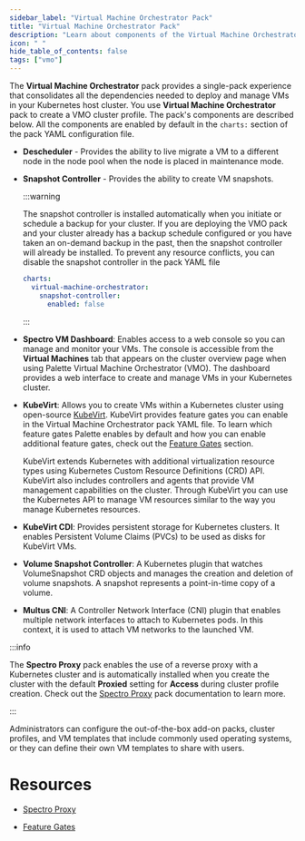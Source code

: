 ```yaml
---
sidebar_label: "Virtual Machine Orchestrator Pack"
title: "Virtual Machine Orchestrator Pack"
description: "Learn about components of the Virtual Machine Orchestrator pack."
icon: " "
hide_table_of_contents: false
tags: ["vmo"]
---
```


The **Virtual Machine Orchestrator** pack provides a single-pack experience that consolidates all the dependencies needed to deploy and manage VMs in your Kubernetes host cluster. You use **Virtual Machine Orchestrator** pack to create a VMO cluster profile. The pack's components are described below. All the components are enabled by default in the `charts:` section of the pack YAML configuration file.

- **Descheduler** - Provides the ability to live migrate a VM to a different node in the node pool when the node is placed in maintenance mode.

- **Snapshot Controller** - Provides the ability to create VM snapshots.

  :::warning

  The snapshot controller is installed automatically when you initiate or schedule a backup for your cluster. If you are deploying the VMO pack and your cluster already has a backup schedule configured or you have taken an on-demand backup in the past, then the snapshot controller will already be installed. To prevent any resource conflicts, you can disable the snapshot controller in the pack YAML file

  ```yaml
  charts:
    virtual-machine-orchestrator:
      snapshot-controller:
        enabled: false
  ```

  :::

- **Spectro VM Dashboard**: Enables access to a web console so you can manage and monitor your VMs. The console is accessible from the **Virtual Machines** tab that appears on the cluster overview page when using Palette Virtual Machine Orchestrator (VMO). The dashboard provides a web interface to create and manage VMs in your Kubernetes cluster.

- **KubeVirt**: Allows you to create VMs within a Kubernetes cluster using open-source [KubeVirt](https://kubevirt.io). KubeVirt provides feature gates you can enable in the Virtual Machine Orchestrator pack YAML file. To learn which feature gates Palette enables by default and how you can enable additional feature gates, check out the [Feature Gates](../vm-management.md#feature-gates) section.

  KubeVirt extends Kubernetes with additional virtualization resource types using Kubernetes Custom Resource Definitions (CRD) API. KubeVirt also includes controllers and agents that provide VM management capabilities on the cluster. Through KubeVirt you can use the Kubernetes API to manage VM resources similar to the way you manage Kubernetes resources.

- **KubeVirt CDI**: Provides persistent storage for Kubernetes clusters. It enables Persistent Volume Claims (PVCs) to be used as disks for KubeVirt VMs.

- **Volume Snapshot Controller**: A Kubernetes plugin that watches VolumeSnapshot CRD objects and manages the creation and deletion of volume snapshots. A snapshot represents a point-in-time copy of a volume.

- **Multus CNI**: A Controller Network Interface (CNI) plugin that enables multiple network interfaces to attach to Kubernetes pods. In this context, it is used to attach VM networks to the launched VM.

:::info

The **Spectro Proxy** pack enables the use of a reverse proxy with a Kubernetes cluster and is automatically installed when you create the cluster with the default **Proxied** setting for **Access** during cluster profile creation. Check out the [Spectro Proxy](../../integrations/frp.md) pack documentation to learn more.

:::

Administrators can configure the out-of-the-box add-on packs, cluster profiles, and VM templates that include commonly used operating systems, or they can define their own VM templates to share with users.

# Resources

- [Spectro Proxy](../../integrations/frp.md)

- [Feature Gates](../vm-management.md#feature-gates)

